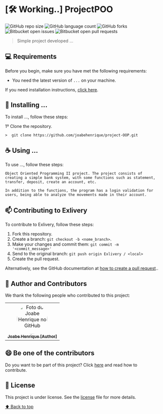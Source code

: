 # [:hammer_and_wrench: Working..] ProjectPOO

![GitHub repo size](https://img.shields.io/github/repo-size/joabehenrique/project-OOP?style=flat)
![GitHub language count](https://img.shields.io/github/languages/count/joabehenrique/project-OOP?style=flat)
![GitHub forks](https://img.shields.io/github/forks/joabehenrique/project-OOP?style=flat)
![Bitbucket open issues](https://img.shields.io/bitbucket/issues/joabehenrique/project-OOP?style=flat)
![Bitbucket open pull requests](https://img.shields.io/bitbucket/pr-raw/joabehenrique/project-OOP?style=flat)

> Simple project developed ...

## 💻 Requirements

Before you begin, make sure you have met the following requirements:

- You need the latest version of `...` on your machine.

If you need installation instructions, [click here]("...").

## 🚀 Installing ...

To install ..., follow these steps:

1º Clone the repository.

```
>  git clone https://github.com/joabehenrique/project-OOP.git
```

## ☕ Using ...

To use ..., follow these steps:

```
Object Oriented Programming II project. The project consists of creating a simple bank system, with some functions such as statement, transfer, deposit, create an account, etc.

In addition to the functions, the program has a login validation for users, being able to analyze the movements made in their account.
```

## 📫 Contributing to Exlivery

To contribute to Exlivery, follow these steps:

1. Fork this repository.
2. Create a branch: `git checkout -b <nome_branch>`.
3. Make your changes and commit them: `git commit -m '<commit_message>'`
4. Send to the original branch: `git push origin Exlivery / <local>`
5. Create the pull request.

Alternatively, see the GitHub documentation at [how to create a pull request](https://help.github.com/en/github/collaborating-with-issues-and-pull-requests/creating-a-pull-request)..

## 🤝 Author and Contributors

We thank the following people who contributed to this project:

<table>
  <tr>
    <td align="center">
      <a href="https://github.com/joabehenrique">
        <img src="https://avatars3.githubusercontent.com/u/64988299" width="100px" style="border-radius: 90px" alt="Foto do Joabe Henrique no GitHub"/><br>
        <sub>
          <b>Joabe Henrique [Author]</b>
        </sub>
      </a>
    </td>
  </tr>
</table>

## 😄 Be one of the contributors<br>

Do you want to be part of this project? Click [here](https://github.com/joabehenrique/project-OOP/blob/main/CONTRIBUTING.md) and read how to contribute.

## 📝 License

This project is under license. See the [license](https://github.com/joabehenrique/project-OOP/blob/main/LICENSE.md) file for more details.

[⬆ Back to top](#ProjectPOO)<br>
